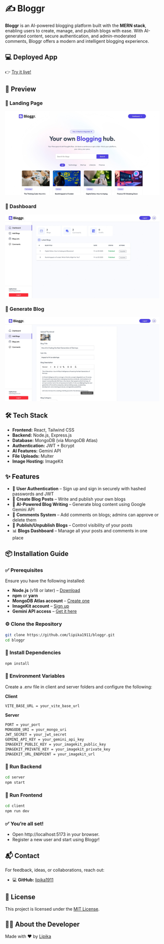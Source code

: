 
# ✍️ Bloggr

**Bloggr** is an AI-powered blogging platform built with the **MERN stack**, enabling users to create, manage, and publish blogs with ease. With AI-generated content, secure authentication, and admin-moderated comments, Bloggr offers a modern and intelligent blogging experience.





## 💻 Deployed App

👉 [Try it live!](https://bloggr-hub.vercel.app/)

## 📸 Preview

### 📌 Landing Page
![Landing Page](./screenshots/landing.jpeg)

### 📌 Dashboard
![Generate Image Page](./screenshots/dashboard.jpeg)

### 📌 Generate Blog
![Resume Review Page](./screenshots/generateBlog.jpeg)

## 🛠️ Tech Stack

- **Frontend:** React, Tailwind CSS  
- **Backend:** Node.js, Express.js  
- **Database:** MongoDB (via MongoDB Atlas)  
- **Authentication:** JWT + Bcrypt  
- **AI Features:** Gemini API  
- **File Uploads:** Multer  
- **Image Hosting:** ImageKit  
               


## ✨ Features

- 🔐 **User Authentication** – Sign up and sign in securely with hashed passwords and JWT  
- 📝 **Create Blog Posts** – Write and publish your own blogs  
- 🤖 **AI-Powered Blog Writing** – Generate blog content using Google Gemini API  
- 💬 **Comments System** – Add comments on blogs; admins can approve or delete them  
- 📢 **Publish/Unpublish Blogs** – Control visibility of your posts  
- 📊 **Blogs Dashboard** – Manage all your posts and comments in one place


## 📦 Installation Guide

### ✅ Prerequisites

Ensure you have the following installed:

- **Node.js** (v18 or later) – [Download](https://nodejs.org/)
- **npm** or **yarn**
- **MongoDB Atlas account** – [Create one](https://www.mongodb.com/atlas)
- **ImageKit account** – [Sign up](https://imagekit.io/)
- **Gemini API access** – [Get it here](https://ai.google.dev/)


### ⚙️ Clone the Repository

```bash
git clone https://github.com/lipika1911/bloggr.git
cd bloggr
```

### 🔌 Install Dependencies

```bash
npm install
```

### 📝 Environment Variables

Create a .env file in client and server folders and configure the following:

**Client**
```env
VITE_BASE_URL = your_vite_base_url
```

**Server**
```env
PORT = your_port
MONGODB_URI = your_mongo_uri
JWT_SECRET = your_jwt_secret
GEMINI_API_KEY = your_gemini_api_key
IMAGEKIT_PUBLIC_KEY = your_imagekit_public_key
IMAGEKIT_PRIVATE_KEY = your_imagekit_private_key
IMAGEKIT_URL_ENDPOINT = your_imagekit_url
```

### 🏃 Run Backend

```bash
cd server
npm start
```

### 🏃 Run Frontend

```bash
cd client
npm run dev
```

### ✅ You’re all set!
- Open http://localhost:5173 in your browser.
- Register a new user and start using Bloggr!
## 📬 Contact

For feedback, ideas, or collaborations, reach out:

- 💻 **GitHub:** [lipika1911](https://github.com/lipika1911)

## 📄 License

This project is licensed under the [MIT License](./LICENSE).


## 👩‍💻 About the Developer

Made with ❤️ by [Lipika](https://github.com/lipika1911)
